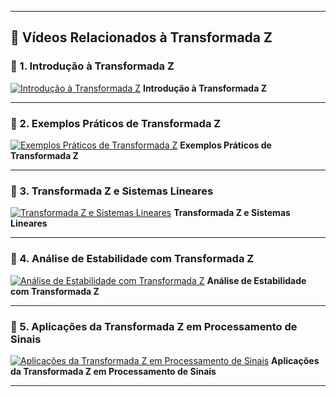 

---

## 🎥 Vídeos Relacionados à Transformada Z

### 🔹 1. Introdução à Transformada Z

[![Introdução à Transformada Z](https://img.youtube.com/vi/wesUKgu4jnc/0.jpg)](https://www.youtube.com/watch?v=wesUKgu4jnc)
**Introdução à Transformada Z**

---

### 🔹 2. Exemplos Práticos de Transformada Z

[![Exemplos Práticos de Transformada Z](https://img.youtube.com/vi/2rjwFTQ-vMw/0.jpg)](https://www.youtube.com/watch?v=2rjwFTQ-vMw)
**Exemplos Práticos de Transformada Z**

---

### 🔹 3. Transformada Z e Sistemas Lineares

[![Transformada Z e Sistemas Lineares](https://img.youtube.com/vi/cSGxrt1S5h8/0.jpg)](https://www.youtube.com/watch?v=cSGxrt1S5h8)
**Transformada Z e Sistemas Lineares**

---

### 🔹 4. Análise de Estabilidade com Transformada Z

[![Análise de Estabilidade com Transformada Z](https://img.youtube.com/vi/6iCDs9pVul4/0.jpg)](https://www.youtube.com/watch?v=6iCDs9pVul4&t=29s)
**Análise de Estabilidade com Transformada Z**

---

### 🔹 5. Aplicações da Transformada Z em Processamento de Sinais

[![Aplicações da Transformada Z em Processamento de Sinais](https://img.youtube.com/vi/bmsPXdE0Mi4/0.jpg)](https://www.youtube.com/watch?v=bmsPXdE0Mi4)
**Aplicações da Transformada Z em Processamento de Sinais**

---


